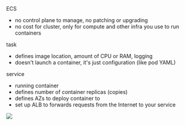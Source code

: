 ECS
- no control plane to manage, no patching or upgrading
- no cost for cluster, only for compute and other infra you use to run containers

task
- defines image location, amount of CPU or RAM, logging
- doesn't launch a container, it's just configuration (like pod YAML)

service
- running container
- defines number of container replicas (copies)
- defines AZs to deploy container to
- set up ALB to forwards requests from the Internet to your service

![](https://d1.awsstatic.com/getting-started-guides/gsg-build-ecs-1.ad1b412728f68e0293191d7a298111e7387f953c.png)